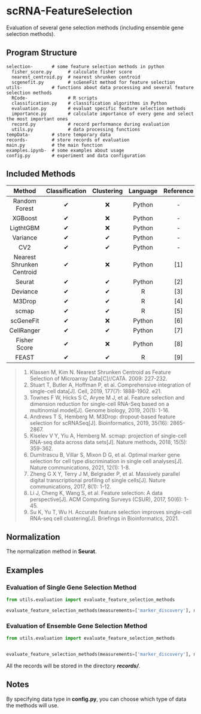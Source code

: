 # scRNA-FeatureSelection
Evaluation of several gene selection methods (including ensemble gene selection methods).

## Program Structure
    selection-       # some feature selection methods in python
      fisher_score.py      # calculate fisher score
      nearest_centroid.py  # nearest shrunken centroid 
      scgenefit.py         # scGeneFit method for feature selection
    utils-           # functions about data processing and several feature selection methods
      RCode-               # R scripts
      classification.py    # classification algorithms in Python
      evaluation.py        # evaluat specific feature selection methods 
      importance.py        # calculate importance of every gene and select the most important ones   
      record.py            # record performance during evaluation
      utils.py             # data processing functions
    tempData-        # store temporary data
    records-         # store records of evaluation
    main.py          # the main function
    examples.ipynb-  # some examples about usage
    config.py        # experiment and data configuration

## Included Methods
| Method | Classification  | Clustering |  Language  |  Reference |
| :----: | :-------------: | :--------: | :--------: | :--------: |
| Random Forest | ✔ | ❌ | Python | - |
| XGBoost    | ✔ | ❌ | Python | - |
| LigthtGBM   | ✔ | ❌ | Python | - |
| Variance    | ✔ | ✔ | Python | - |
| CV2         | ✔ | ✔ | Python | - |
| Nearest Shrunken Centroid | ✔ | ❌ | Python | [1] |
| Seurat       | ✔ | ✔ | Python | [2] |
| Deviance     | ✔ | ✔ | R | [3] |
| M3Drop       | ✔ | ✔ | R | [4] |
| scmap        | ✔ | ✔ | R | [5] |
| scGeneFit    | ✔ | ❌ | Python | [6] |
| CellRanger   | ✔ | ✔ |  Python | [7] |
| Fisher Score | ✔ | ❌ | Python | [8] |
| FEAST        | ✔ | ✔ |  R     |  [9] |

>1. Klassen M, Kim N. Nearest Shrunken Centroid as Feature Selection of Microarray Data[C]//CATA. 2009: 227-232.
>2. Stuart T, Butler A, Hoffman P, et al. Comprehensive integration of single-cell data[J]. Cell, 2019, 177(7): 1888-1902. e21.  
>3. Townes F W, Hicks S C, Aryee M J, et al. Feature selection and dimension reduction for single-cell RNA-Seq based on a multinomial model[J]. Genome biology, 2019, 20(1): 1-16.  
>4. Andrews T S, Hemberg M. M3Drop: dropout-based feature selection for scRNASeq[J]. Bioinformatics, 2019, 35(16): 2865-2867.  
>5. Kiselev V Y, Yiu A, Hemberg M. scmap: projection of single-cell RNA-seq data across data sets[J]. Nature methods, 2018, 15(5): 359-362.
>6. Dumitrascu B, Villar S, Mixon D G, et al. Optimal marker gene selection for cell type discrimination in single cell analyses[J]. Nature communications, 2021, 12(1): 1-8.  
>7. Zheng G X Y, Terry J M, Belgrader P, et al. Massively parallel digital transcriptional profiling of single cells[J]. Nature communications, 2017, 8(1): 1-12.
>8. Li J, Cheng K, Wang S, et al. Feature selection: A data perspective[J]. ACM Computing Surveys (CSUR), 2017, 50(6): 1-45.
>9. Su K, Yu T, Wu H. Accurate feature selection improves single-cell RNA-seq cell clustering[J]. Briefings in Bioinformatics, 2021.


## Normalization
The normalization method in **Seurat**.


## Examples
### Evaluation of Single Gene Selection Method
```python
from utils.evaluation import evaluate_feature_selection_methods

evaluate_feature_selection_methods(measurements=['marker_discovery'], methods=['rf', 'xgb', 'nsc', 'var'])
```
### Evaluation of Ensemble Gene Selection Method
```python
from utils.evaluation import evaluate_feature_selection_methods


evaluate_feature_selection_methods(measurements=['marker_discovery'], methods=['rf+fisher_score'])
```
All the records will be stored in the directory ***records/***.


## Notes

By specifying data type in **config.py**, you can choose which type of data the methods will use.


